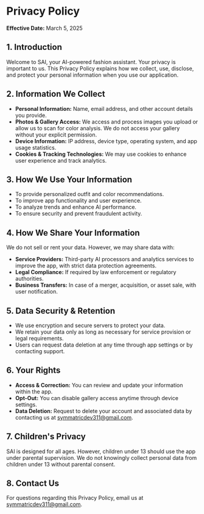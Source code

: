 # Privacy Policy  

**Effective Date:** March 5, 2025  

## 1. Introduction  
Welcome to SAI, your AI-powered fashion assistant. Your privacy is important to us. This Privacy Policy explains how we collect, use, disclose, and protect your personal information when you use our application.  

## 2. Information We Collect  

- **Personal Information:** Name, email address, and other account details you provide.  
- **Photos & Gallery Access:** We access and process images you upload or allow us to scan for color analysis. We do not access your gallery without your explicit permission.  
- **Device Information:** IP address, device type, operating system, and app usage statistics.  
- **Cookies & Tracking Technologies:** We may use cookies to enhance user experience and track analytics.  

## 3. How We Use Your Information  

- To provide personalized outfit and color recommendations.  
- To improve app functionality and user experience.  
- To analyze trends and enhance AI performance.  
- To ensure security and prevent fraudulent activity.  

## 4. How We Share Your Information  

We do not sell or rent your data. However, we may share data with:  

- **Service Providers:** Third-party AI processors and analytics services to improve the app, with strict data protection agreements.  
- **Legal Compliance:** If required by law enforcement or regulatory authorities.  
- **Business Transfers:** In case of a merger, acquisition, or asset sale, with user notification.  

## 5. Data Security & Retention  

- We use encryption and secure servers to protect your data.  
- We retain your data only as long as necessary for service provision or legal requirements.  
- Users can request data deletion at any time through app settings or by contacting support.  

## 6. Your Rights  

- **Access & Correction:** You can review and update your information within the app.  
- **Opt-Out:** You can disable gallery access anytime through device settings.  
- **Data Deletion:** Request to delete your account and associated data by contacting us at [symmatricdev311@gmail.com](mailto:symmatricdev311@gmail.com).  

## 7. Children's Privacy  

SAI is designed for all ages. However, children under 13 should use the app under parental supervision. We do not knowingly collect personal data from children under 13 without parental consent.  

## 8. Contact Us  

For questions regarding this Privacy Policy, email us at [symmatricdev311@gmail.com](mailto:symmatricdev311@gmail.com).  
